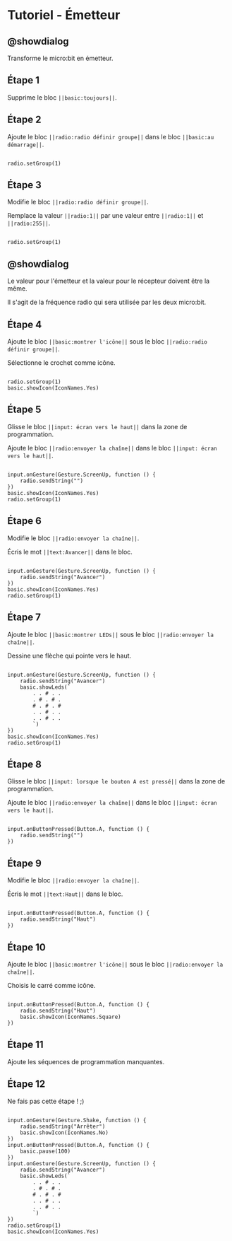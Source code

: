 # Tutoriel - Émetteur 

## @showdialog

Transforme le micro:bit en émetteur. 

## Étape 1

Supprime le bloc ``||basic:toujours||``.

## Étape 2

Ajoute le bloc ``||radio:radio définir groupe||`` dans le bloc ``||basic:au démarrage||``.

```blocks

radio.setGroup(1)

```

## Étape 3

Modifie le bloc ``||radio:radio définir groupe||``.

Remplace la valeur ``||radio:1||`` par une valeur entre  ``||radio:1||`` et  ``||radio:255||``.

```blocks

radio.setGroup(1)

```
## @showdialog 

Le valeur pour l'émetteur et la valeur pour le récepteur doivent être la même.

Il s'agit de la fréquence radio qui sera utilisée par les deux micro:bit.


## Étape 4

Ajoute le bloc ``||basic:montrer l'icône||`` sous le bloc ``||radio:radio définir groupe||``.

Sélectionne le crochet comme icône.

```blocks

radio.setGroup(1)
basic.showIcon(IconNames.Yes)

```

## Étape 5

Glisse le bloc ``||input: écran vers le haut||`` dans la zone de programmation.

Ajoute le bloc ``||radio:envoyer la chaîne||`` dans le bloc ``||input: écran vers le haut||``.


```blocks

input.onGesture(Gesture.ScreenUp, function () {
    radio.sendString("")
})
basic.showIcon(IconNames.Yes)
radio.setGroup(1)

```

## Étape 6

Modifie le bloc ``||radio:envoyer la chaîne||``.

Écris le mot ``||text:Avancer||`` dans le bloc. 

```blocks

input.onGesture(Gesture.ScreenUp, function () {
    radio.sendString("Avancer")
})
basic.showIcon(IconNames.Yes)
radio.setGroup(1)

```

## Étape 7

Ajoute le bloc ``||basic:montrer LEDs||`` sous le bloc ``||radio:envoyer la chaîne||``.

Dessine une flèche qui pointe vers le haut.

```blocks

input.onGesture(Gesture.ScreenUp, function () {
    radio.sendString("Avancer")
    basic.showLeds(`
        . . # . .
        . # . # .
        # . # . #
        . . # . .
        . . # . .
        `)
})
basic.showIcon(IconNames.Yes)
radio.setGroup(1)

```

## Étape 8

Glisse le bloc ``||input: lorsque le bouton A est pressé||`` dans la zone de programmation.

Ajoute le bloc ``||radio:envoyer la chaîne||`` dans le bloc ``||input: écran vers le haut||``.


```blocks

input.onButtonPressed(Button.A, function () {
    radio.sendString("")
})

```

## Étape 9

Modifie le bloc ``||radio:envoyer la chaîne||``.

Écris le mot ``||text:Haut||`` dans le bloc. 

```blocks

input.onButtonPressed(Button.A, function () {
    radio.sendString("Haut")
})

```

## Étape 10

Ajoute le bloc ``||basic:montrer l'icône||`` sous le bloc ``||radio:envoyer la chaîne||``.

Choisis le carré comme icône.

```blocks

input.onButtonPressed(Button.A, function () {
    radio.sendString("Haut")
    basic.showIcon(IconNames.Square)
})

```

## Étape 11

Ajoute les séquences de programmation manquantes.

## Étape 12

Ne fais pas cette étape ! ;)

```blocks

input.onGesture(Gesture.Shake, function () {
    radio.sendString("Arrêter")
    basic.showIcon(IconNames.No)
})
input.onButtonPressed(Button.A, function () {
    basic.pause(100)
})
input.onGesture(Gesture.ScreenUp, function () {
    radio.sendString("Avancer")
    basic.showLeds(`
        . . # . .
        . # . # .
        # . # . #
        . . # . .
        . . # . .
        `)
})
radio.setGroup(1)
basic.showIcon(IconNames.Yes)

```

